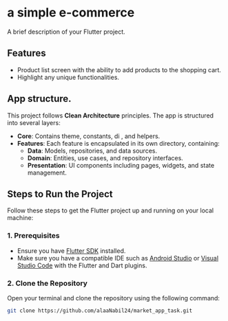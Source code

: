 # a simple e-commerce

A brief description of your Flutter project.

## Features

- Product list screen with the ability to add products to the shopping cart.
- Highlight any unique functionalities.

## App structure.

This project follows **Clean Architecture** principles. The app is structured into several layers:

- **Core**: Contains theme, constants, di , and helpers.
- **Features**: Each feature is encapsulated in its own directory, containing:
  - **Data**: Models, repositories, and data sources.
  - **Domain**: Entities, use cases, and repository interfaces.
  - **Presentation**: UI components including pages, widgets, and state management.

## Steps to Run the Project

Follow these steps to get the Flutter project up and running on your local machine:

### 1. Prerequisites

- Ensure you have [Flutter SDK](https://flutter.dev/docs/get-started/install) installed.
- Make sure you have a compatible IDE such as [Android Studio](https://developer.android.com/studio) or [Visual Studio Code](https://code.visualstudio.com/) with the Flutter and Dart plugins.

### 2. Clone the Repository

Open your terminal and clone the repository using the following command:

```bash
git clone https://github.com/alaaNabil24/market_app_task.git
